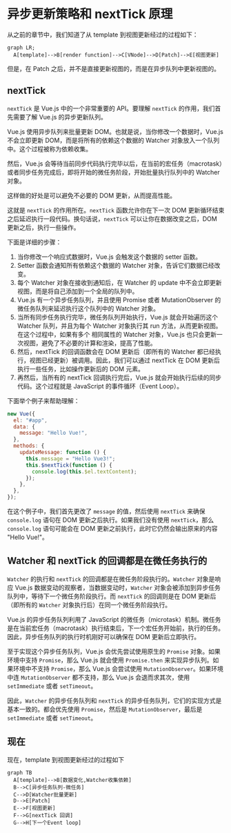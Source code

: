 # 异步更新策略和 nextTick 原理

从之前的章节中，我们知道了从 template 到视图更新经过的过程如下：

```mermaid
graph LR;
  A[template]-->B[render function]-->C[VNode]-->D[Patch]-->E[视图更新]

```

但是，在 Patch 之后，并不是直接更新视图的，而是在异步队列中更新视图的。

## nextTick

`nextTick` 是 Vue.js 中的一个非常重要的 API。要理解 `nextTick` 的作用，我们首先需要了解 Vue.js 的异步更新队列。

Vue.js 使用异步队列来批量更新 DOM。也就是说，当你修改一个数据时，Vue.js 不会立即更新 DOM，而是将所有的依赖这个数据的 Watcher 对象放入一个队列中。这个过程被称为依赖收集。

然后，Vue.js 会等待当前同步代码执行完毕以后，在当前的宏任务（macrotask）或者同步任务完成后，即将开始的微任务阶段，开始批量执行队列中的 Watcher 对象。

这样做的好处是可以避免不必要的 DOM 更新，从而提高性能。

这就是 `nextTick` 的作用所在。`nextTick` 函数允许你在下一次 DOM 更新循环结束之后延迟执行一段代码。换句话说，`nextTick` 可以让你在数据改变之后，DOM 更新之后，执行一些操作。

下面是详细的步骤：

1. 当你修改一个响应式数据时，Vue.js 会触发这个数据的 setter 函数。
2. Setter 函数会通知所有依赖这个数据的 Watcher 对象，告诉它们数据已经改变。
3. 每个 Watcher 对象在接收到通知后，在 Watcher 的 update 中不会立即更新视图，而是将自己添加到一个全局的队列中。
4. Vue.js 有一个异步任务队列，并且使用 Promise 或者 MutationObserver 的微任务队列来延迟执行这个队列中的 Watcher 对象。
5. 当所有同步任务执行完毕，微任务队列开始执行，Vue.js 就会开始遍历这个 Watcher 队列，并且为每个 Watcher 对象执行其 run 方法，从而更新视图。在这个过程中，如果有多个 相同属性的 Watcher 对象，Vue.js 也只会更新一次视图，避免了不必要的计算和渲染，提高了性能。
6. 然后，nextTick 的回调函数会在 DOM 更新后（即所有的 Watcher 都已经执行，视图已经更新）被调用。因此，我们可以通过 nextTick 在 DOM 更新后执行一些任务，比如操作更新后的 DOM 元素。
7. 再然后，当所有的 nextTick 回调执行完后，Vue.js 就会开始执行后续的同步代码。这个过程就是 JavaScript 的事件循环（Event Loop）。

下面举个例子来帮助理解：

```javascript
new Vue({
  el: "#app",
  data: {
    message: "Hello Vue!",
  },
  methods: {
    updateMessage: function () {
      this.message = "Hello Vue3!";
      this.$nextTick(function () {
        console.log(this.$el.textContent);
      });
    },
  },
});
```

在这个例子中，我们首先更改了 `message` 的值，然后使用 `nextTick` 来确保 `console.log` 语句在 DOM 更新之后执行。如果我们没有使用 `nextTick`，那么 `console.log` 语句可能会在 DOM 更新之前执行，此时它仍然会输出原来的内容 "Hello Vue!"。

## Watcher 和 nextTick 的回调都是在微任务执行的

`Watcher` 的执行和 `nextTick` 的回调都是在微任务阶段执行的。`Watcher` 对象是响应 Vue.js 数据变动的观察者，当数据变动时，`Watcher` 对象会被添加到异步任务队列中，等待下一个微任务阶段执行。而 `nextTick` 的回调则是在 DOM 更新后（即所有的 `Watcher` 对象执行后）在同一个微任务阶段执行。

Vue.js 的异步任务队列利用了 JavaScript 的微任务（microtask）机制。微任务是在当前宏任务（macrotask）执行结束后，下一个宏任务开始前，执行的任务。因此，异步任务队列的执行时机刚好可以确保在 DOM 更新后立即执行。

至于实现这个异步任务队列，Vue.js 会优先尝试使用原生的 `Promise` 对象。如果环境中支持 `Promise`，那么 Vue.js 就会使用 `Promise.then` 来实现异步队列。如果环境中不支持 `Promise`，那么 Vue.js 会尝试使用 `MutationObserver`。如果环境中连 `MutationObserver` 都不支持，那么 Vue.js 会退而求其次，使用 `setImmediate` 或者 `setTimeout`。

因此，`Watcher` 的异步任务队列和 `nextTick` 的异步任务队列，它们的实现方式是基本一致的。都会优先使用 `Promise`，然后是 `MutationObserver`，最后是 `setImmediate` 或者 `setTimeout`。

## 现在

现在，template 到视图更新经过的过程如下

```mermaid
graph TB
  A[template]-->B[数据变化,Watcher收集依赖]
  B-->C[异步任务队列-微任务]
  C-->D[Watcher批量更新]
  D-->E[Patch]
  E-->F[视图更新]
  F-->G[nextTick 回调]
  G-->H[下一个Event loop]
```
